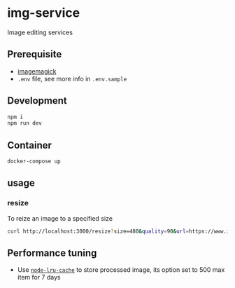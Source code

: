 # img-service

Image editing services

## Prerequisite

- [imagemagick](https://www.imagemagick.org/script/install-source.php)
- `.env` file, see more info in `.env.sample`

## Development

```bash
npm i
npm run dev

```

## Container

```bash
docker-compose up
```

## usage

### resize

To reize an image to a specified size

```bash
curl http://localhost:3000/resize?size=480&quality=90&url=https://www.imagemagick.org/image/wizard.png -o output.png
```

## Performance tuning

- Use [`node-lru-cache`](https://github.com/isaacs/node-lru-cache) to store processed image, its option set to 500 max item for 7 days